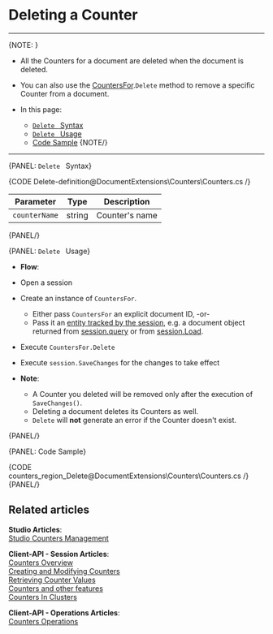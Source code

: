 # Deleting a Counter  
---

{NOTE: }

* All the Counters for a document are deleted when the document is deleted.  

* You can also use the [CountersFor](../../document-extensions/counters/overview#counter-methods-and-the--object).`Delete` method to remove a specific Counter from a document.  

* In this page:
    - [`Delete ` Syntax](../../document-extensions/counters/delete#delete-syntax)
    - [`Delete ` Usage](../../document-extensions/counters/delete#delete-usage)
    - [Code Sample](../../document-extensions/counters/delete#code-sample)
{NOTE/}

---

{PANEL: `Delete ` Syntax}

{CODE Delete-definition@DocumentExtensions\Counters\Counters.cs /}

| Parameter | Type | Description |
|:-------------:|:-------------:|:-------------:|
| `counterName` |  string | Counter's name |
{PANEL/}

{PANEL: `Delete ` Usage}

*  **Flow**:  
  * Open a session  
  * Create an instance of `CountersFor`.  
      * Either pass `CountersFor` an explicit document ID, -or-  
      * Pass it an [entity tracked by the session](../../client-api/session/loading-entities), e.g. a document object returned from [session.query](../../client-api/session/querying/how-to-query) or from [session.Load](../../client-api/session/loading-entities#load).  
  * Execute `CountersFor.Delete`
  * Execute `session.SaveChanges` for the changes to take effect  

* **Note**:
    * A Counter you deleted will be removed only after the execution of `SaveChanges()`.  
    * Deleting a document deletes its Counters as well.  
    * `Delete` will **not** generate an error if the Counter doesn't exist.  

{PANEL/}

{PANEL: Code Sample}

{CODE counters_region_Delete@DocumentExtensions\Counters\Counters.cs /}
{PANEL/}

## Related articles
**Studio Articles**:  
[Studio Counters Management](../../studio/database/document-extensions/counters#counters)  

**Client-API - Session Articles**:  
[Counters Overview](../../document-extensions/counters/overview)  
[Creating and Modifying Counters](../../document-extensions/counters/create-or-modify)  
[Retrieving Counter Values](../../document-extensions/counters/retrieve-counter-values)  
[Counters and other features](../../document-extensions/counters/counters-and-other-features)  
[Counters In Clusters](../../document-extensions/counters/counters-in-clusters)  

**Client-API - Operations Articles**:  
[Counters Operations](../../client-api/operations/counters/get-counters#operations--counters--how-to-get-counters)  
